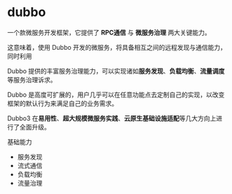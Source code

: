 # dubbo

一个款微服务开发框架，它提供了 **RPC通信** 与 **微服务治理** 两大关键能力。

这意味着，使用 Dubbo 开发的微服务，将具备相互之间的远程发现与通信能力， 同时利用 

Dubbo 提供的丰富服务治理能力，可以实现诸如**服务发现**、**负载均衡**、**流量调度**等服务治理诉求。

Dubbo 是高度可扩展的，用户几乎可以在任意功能点去定制自己的实现，以改变框架的默认行为来满足自己的业务需求。

Dubbo3 在**易用性**、**超大规模微服务实践**、**云原生基础设施适配**等几大方向上进行了全面升级。 

基础能力
   - 服务发现
   - 流式通信
   - 负载均衡
   - 流量治理

